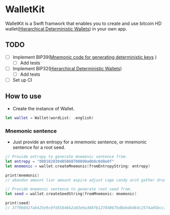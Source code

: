 # WalletKit
WalletKit is a Swift framwork that enables you to create and use bitcoin HD wallet([Hierarchical Deterministic Wallets](https://github.com/bitcoin/bips/blob/master/bip-0032.mediawiki)) in your own app.

## TODO
- [ ] Implement BIP39([Mnemonic code for generating deterministic keys](https://github.com/bitcoin/bips/blob/master/bip-0039.mediawiki) )
  - [ ] Add tests
- [ ] Implement BIP32([Hierarchical Deterministic Wallets](https://github.com/bitcoin/bips/blob/master/bip-0032.mediawiki))
  - [ ] Add tests
- [ ] Set up CI

## How to use

- Create the instance of Wallet.
```swift
let wallet = Wallet(wordList: .english)
```

### Mnemonic sentence
- Just provide an entropy for a mnemonic sentence, or mnemonic sentence for a root seed.

```swift
// Provide entropy to generate mnemonic sentence from.        
let entropy = "000102030405060708090a0b0c0d0e0f"
let mnemonic = wallet.createMnemonic(fromEntropyString: entropy)

print(mnemonic)
// abandon amount liar amount expire adjust cage candy arch gather drum buyer

// Provide mnemonic sentence to generate root seed from.
let seed = wallet.createSeedString(fromMnemonic: mnemonic)

print(seed)
// 3779b041fab425e9c0fd55846b2a03e9a388fb12784067bd8ebdb464c2574a05bcc7a8eb54d7b2a2c8420ff60f630722ea5132d28605dbc996c8ca7d7a8311c0
```
